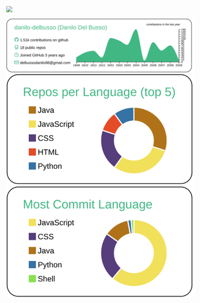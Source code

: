 <a href='https://danilo-delbusso.me'>
<img src='https://raw.githubusercontent.com/danilo-delbusso/danilo-delbusso/master/intro.gif'/>
</a>

[![](https://raw.githubusercontent.com/danilo-delbusso/readme-graphs/master/profile-summary-card-output/vue/0-profile-details.svg)](https://danilo-delbusso.me)
[![](https://raw.githubusercontent.com/danilo-delbusso/readme-graphs/master/profile-summary-card-output/vue/1-repos-per-language.svg)](v)
[![](https://raw.githubusercontent.com/danilo-delbusso/readme-graphs/master/profile-summary-card-output/vue/2-most-commit-language.svg)](https://danilo-delbusso.me)
